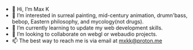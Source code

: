 - 👋 Hi, I’m Max K
- 👀 I’m interested in surreal painting, mid-century animation, drumn'bass, bebop, Eastern philosophy, and mycology(not drugs).
- 🌱 I’m currently learning to update my web development skills.
- 💞️ I’m looking to collaborate on webgl or webaudio projects.
- 📫 The best way to reach me is via email at mxkk@proton.me


